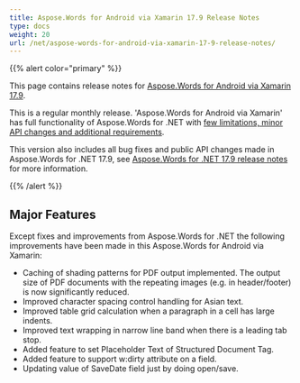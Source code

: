 ```yaml
---
title: Aspose.Words for Android via Xamarin 17.9 Release Notes
type: docs
weight: 20
url: /net/aspose-words-for-android-via-xamarin-17-9-release-notes/
---
```


{{% alert color="primary" %}} 

This page contains release notes for [Aspose.Words for Android via Xamarin 17.9](https://downloads.aspose.com/words/androidxamarin/new-releases/aspose.words-for-android-via-xamarin-17.9/).

This is a regular monthly release. 'Aspose.Words for Android via Xamarin' has full functionality of Aspose.Words for .NET with [few limitations, minor API changes and additional requirements](https://docs.aspose.com/words/net/xamarin-and-net-standard-2-0-limitations-and-api-differences/).

This version also includes all bug fixes and public API changes made in Aspose.Words for .NET 17.9, see [Aspose.Words for .NET 17.9 release notes](/words/net/aspose-words-for-net-17-9-release-notes/) for more information.

{{% /alert %}} 

## **Major Features**

Except fixes and improvements from Aspose.Words for .NET the following improvements have been made in this Aspose.Words for Android via Xamarin:

- Caching of shading patterns for PDF output implemented. The output size of PDF documents with the repeating images (e.g. in header/footer) is now significantly reduced.
- Improved character spacing control handling for Asian text.
- Improved table grid calculation when a paragraph in a cell has large indents.
- Improved text wrapping in narrow line band when there is a leading tab stop.
- Added feature to set Placeholder Text of Structured Document Tag.
- Added feature to support w:dirty attribute on a field.
- Updating value of SaveDate field just by doing open/save.
